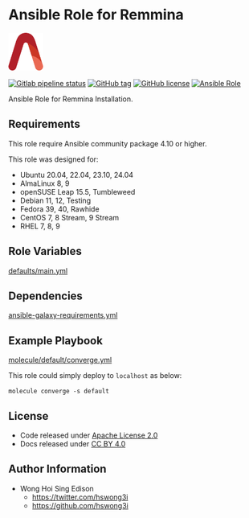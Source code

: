 # Ansible Role for Remmina

<a href="https://alvistack.com" title="AlviStack" target="_blank"><img src="/alvistack.svg" height="75" alt="AlviStack"></a>

[![Gitlab pipeline status](https://img.shields.io/gitlab/pipeline/alvistack/ansible-role-remmina/master)](https://gitlab.com/alvistack/ansible-role-remmina/-/pipelines)
[![GitHub tag](https://img.shields.io/github/tag/alvistack/ansible-role-remmina.svg)](https://github.com/alvistack/ansible-role-remmina/tags)
[![GitHub license](https://img.shields.io/github/license/alvistack/ansible-role-remmina.svg)](https://github.com/alvistack/ansible-role-remmina/blob/master/LICENSE)
[![Ansible Role](https://img.shields.io/badge/galaxy-alvistack.remmina-blue.svg)](https://galaxy.ansible.com/alvistack/remmina)

Ansible Role for Remmina Installation.

## Requirements

This role require Ansible community package 4.10 or higher.

This role was designed for:

- Ubuntu 20.04, 22.04, 23.10, 24.04
- AlmaLinux 8, 9
- openSUSE Leap 15.5, Tumbleweed
- Debian 11, 12, Testing
- Fedora 39, 40, Rawhide
- CentOS 7, 8 Stream, 9 Stream
- RHEL 7, 8, 9

## Role Variables

[defaults/main.yml](defaults/main.yml)

## Dependencies

[ansible-galaxy-requirements.yml](ansible-galaxy-requirements.yml)

## Example Playbook

[molecule/default/converge.yml](molecule/default/converge.yml)

This role could simply deploy to `localhost` as below:

    molecule converge -s default

## License

- Code released under [Apache License 2.0](LICENSE)
- Docs released under [CC BY 4.0](http://creativecommons.org/licenses/by/4.0/)

## Author Information

- Wong Hoi Sing Edison
  - <https://twitter.com/hswong3i>
  - <https://github.com/hswong3i>
